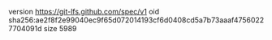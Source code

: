 version https://git-lfs.github.com/spec/v1
oid sha256:ae2f8f2e99040ec9f65d072014193cf6d0408cd5a7b73aaaf47560227704091d
size 5989
